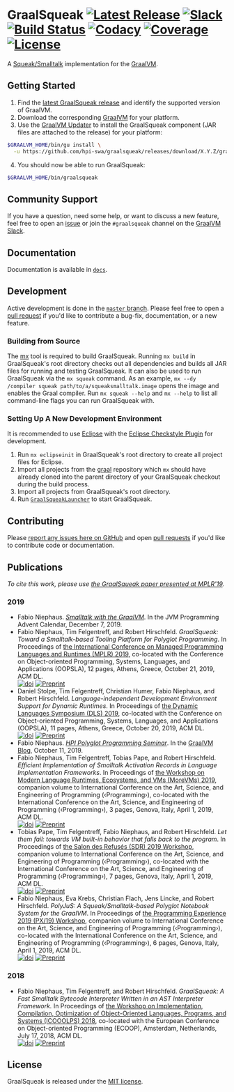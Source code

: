 # GraalSqueak [![Latest Release][graalsqueak_latest_badge]][graalsqueak_latest] [![Slack][graalvm_slack_badge]][graalvm_slack] [![Build Status][gh_action_badge]][gh_action] [![Codacy][codacy_grade]][codacy] [![Coverage][codacy_coverage]][codacy] [![License][graalsqueak_license_badge]][graalsqueak_license]

A [Squeak/Smalltalk][squeak] implementation for the [GraalVM][graalvm].


## Getting Started

1. Find the [latest GraalSqueak release][graalsqueak_latest] and identify the
   supported version of GraalVM.
2. Download the corresponding [GraalVM][graalvm_download] for your platform.
3. Use the [GraalVM Updater][graalvm_updater] to install the GraalSqueak
   component (JAR files are attached to the release) for your platform:

```bash
$GRAALVM_HOME/bin/gu install \
  -u https://github.com/hpi-swa/graalsqueak/releases/download/X.Y.Z/graalsqueak-installable-….jar
```

4. You should now be able to run GraalSqueak:

```bash
$GRAALVM_HOME/bin/graalsqueak
```

## Community Support

If you have a question, need some help, or want to discuss a new feature, feel
free to open an [issue][issues] or join the `#graalsqueak` channel on the
[GraalVM Slack][graalvm_slack].


## Documentation

Documentation is available in [`docs`](docs).


## Development

Active development is done in the [`master` branch][master].
Please feel free to open a [pull request][pull_request] if you'd like to
contribute a bug-fix, documentation, or a new feature.


### Building from Source

The [mx] tool is required to build GraalSqueak.
Running `mx build` in GraalSqueak's root directory checks out all dependencies
and builds all JAR files for running and testing GraalSqueak.
It can also be used to run GraalSqueak via the `mx squeak` command.
As an example, `mx --dy /compiler squeak path/to/a/squeaksmalltalk.image` opens
the image and enables the Graal compiler.
Run `mx squeak --help` and `mx --help` to list all command-line flags you can
run GraalSqueak with.


### Setting Up A New Development Environment

It is recommended to use [Eclipse][eclipse_downloads] with the
[Eclipse Checkstyle Plugin][eclipse_cs] for development.

1. Run `mx eclipseinit` in GraalSqueak's root directory to create all project
   files for Eclipse.
2. Import all projects from the [graal] repository which `mx` should have
   already cloned into the parent directory of your GraalSqueak checkout during
   the build process.
3. Import all projects from GraalSqueak's root directory.
4. Run [`GraalSqueakLauncher`][graalsqueak_launcher] to start GraalSqueak.


## Contributing

Please [report any issues here on GitHub][issues] and open
[pull requests][pull_request] if you'd like to contribute code or documentation.


## Publications

*To cite this work, please use [the GraalSqueak paper presented at MPLR'19][mplr19_paper].*

### 2019
- Fabio Niephaus. [*Smalltalk with the GraalVM*][javaadvent19]. In the
  JVM Programming Advent Calendar, December 7, 2019.
- Fabio Niephaus, Tim Felgentreff, and Robert Hirschfeld. *GraalSqueak: Toward a
Smalltalk-based Tooling Platform for Polyglot Programming*. In Proceedings of
[the International Conference on Managed Programming Languages and Runtimes
(MPLR) 2019][mplr19], co-located with the Conference on Object-oriented
Programming, Systems, Languages, and Applications (OOPSLA), 12 pages, Athens,
Greece, October 21, 2019, ACM DL.  
[![doi][mplr19_doi]][mplr19_paper] [![Preprint][preprint]][mplr19_pdf]
- Daniel Stolpe, Tim Felgentreff, Christian Humer, Fabio Niephaus, and Robert
Hirschfeld. *Language-independent Development Environment Support for Dynamic
Runtimes*. In Proceedings of [the Dynamic Languages Symposium (DLS)
2019][dls19], co-located with the Conference on Object-oriented Programming,
Systems, Languages, and Applications (OOPSLA), 11 pages, Athens, Greece,
October 20, 2019, ACM DL.  
[![doi][dls19_doi]][dls19_paper] [![Preprint][preprint]][dls19_pdf]
- Fabio Niephaus. [*HPI Polyglot Programming Seminar*][pp19_post]. In the
[GraalVM Blog][graalvm_blog], October 11, 2019.
- Fabio Niephaus, Tim Felgentreff, Tobias Pape, and Robert Hirschfeld.
*Efficient Implementation of Smalltalk Activation Records in Language
Implementation Frameworks*. In Proceedings of [the Workshop on Modern Language
Runtimes, Ecosystems, and VMs (MoreVMs) 2019][morevms19], companion volume to
International Conference on the Art, Science, and Engineering of Programming
(‹Programming›), co-located with the International Conference on the Art,
Science, and Engineering of Programming (‹Programming›), 3 pages, Genova, Italy,
April 1, 2019, ACM DL.  
[![doi][morevms19_doi]][morevms19_paper] [![Preprint][preprint]][morevms19_pdf]
- Tobias Pape, Tim Felgentreff, Fabio Niephaus, and Robert Hirschfeld. *Let them
fail: towards VM built-in behavior that falls back to the program*. In
Proceedings of [the Salon des Refusés (SDR) 2019 Workshop][sdr19], companion
volume to International Conference on the Art, Science, and Engineering of
Programming (‹Programming›), co-located with the International Conference on the
Art, Science, and Engineering of Programming (‹Programming›), 7 pages, Genova,
Italy, April 1, 2019, ACM DL.  
[![doi][sdr19_doi]][sdr19_paper] [![Preprint][preprint]][sdr19_pdf]
- Fabio Niephaus, Eva Krebs, Christian Flach, Jens Lincke, and Robert Hirschfeld.
*PolyJuS: A Squeak/Smalltalk-based Polyglot Notebook System for the GraalVM*. In
Proceedings of [the Programming Experience 2019 (PX/19) Workshop][px19],
companion volume to International Conference on the Art, Science, and
Engineering of Programming (‹Programming›), co-located with the International
Conference on the Art, Science, and Engineering of Programming (‹Programming›),
6 pages, Genova, Italy, April 1, 2019, ACM DL.  
[![doi][px19_doi]][px19_paper] [![Preprint][preprint]][px19_pdf]

### 2018
- Fabio Niephaus, Tim Felgentreff, and Robert Hirschfeld. *GraalSqueak: A Fast
Smalltalk Bytecode Interpreter Written in an AST Interpreter Framework.* In
Proceedings of [the Workshop on Implementation, Compilation, Optimization of
Object-Oriented Languages, Programs, and Systems (ICOOOLPS) 2018][icooolps18],
co-located with the European Conference on Object-oriented Programming (ECOOP),
Amsterdam, Netherlands, July 17, 2018, ACM DL.  
[![doi][icooolps18_doi]][icooolps18_paper] [![Preprint][preprint]][icooolps18_pdf]


## License

GraalSqueak is released under the [MIT license][graalsqueak_license].


[codacy]: https://app.codacy.com/gh/hpi-swa/graalsqueak/dashboard
[codacy_coverage]: https://img.shields.io/codacy/coverage/104b3300600346789d604fd269219efe.svg
[codacy_grade]: https://img.shields.io/codacy/grade/104b3300600346789d604fd269219efe.svg
[dls19]: https://conf.researchr.org/home/dls-2019
[dls19_doi]: https://img.shields.io/badge/doi-10.1145/3359619.3359746-blue.svg
[dls19_paper]: https://doi.org/10.1145/3359619.3359746
[dls19_pdf]: https://www.hpi.uni-potsdam.de/hirschfeld/publications/media/StolpeFelgentreffHumerNiephausHirschfeld_2019_LanguageIndependentDevelopmentEnvironmentSupportForDynamicRuntimes_AcmDL.pdf
[eclipse_cs]: http://checkstyle.org/eclipse-cs/
[eclipse_downloads]: https://www.eclipse.org/downloads/
[gh_action]: https://github.com/hpi-swa/graalsqueak/actions
[gh_action_badge]: https://img.shields.io/github/workflow/status/hpi-swa/graalsqueak/CI
[github_releases]: https://help.github.com/en/github/administering-a-repository/about-releases
[graal]: https://github.com/oracle/graal
[graalsqueak_latest]: https://github.com/hpi-swa/graalsqueak/releases/latest
[graalsqueak_latest_badge]: https://img.shields.io/github/v/release/hpi-swa/graalsqueak
[graalsqueak_launcher]: src/de.hpi.swa.graal.squeak.launcher/src/de/hpi/swa/graal/squeak/launcher/GraalSqueakLauncher.java
[graalsqueak_license]: LICENSE
[graalsqueak_license_badge]: https://img.shields.io/github/license/hpi-swa/graalsqueak
[graalvm]: http://www.graalvm.org/
[graalvm_blog]: https://medium.com/graalvm
[graalvm_download]: http://www.graalvm.org/downloads/
[graalvm_updater]: https://www.graalvm.org/docs/reference-manual/install-components/
[graalvm_slack]: https://www.graalvm.org/slack-invitation/
[graalvm_slack_badge]: https://img.shields.io/badge/slack-%23graalsqueak-active
[icooolps18]: https://2018.ecoop.org/event/icooolps-2018-papers-graalsqueak-a-fast-smalltalk-bytecode-interpreter-written-in-an-ast-interpreter-framework
[icooolps18_doi]: https://img.shields.io/badge/doi-10.1145/3242947.3242948-blue.svg
[icooolps18_paper]: https://doi.org/10.1145/3242947.3242948
[icooolps18_pdf]: https://fniephaus.com/2018/icooolps18-graalsqueak.pdf
[issues]: ../../issues/new
[javaadvent19]: https://www.javaadvent.com/2019/12/smalltalk-with-the-graalvm.html
[master]: ../../tree/master
[morevms19]: https://2019.programming-conference.org/track/MoreVMs-2019
[morevms19_doi]: https://img.shields.io/badge/doi-10.1145/3328433.3328440-blue.svg
[morevms19_paper]: https://doi.org/10.1145/3328433.3328440
[morevms19_pdf]: https://fniephaus.com/2019/morevms19-efficient-activation-records.pdf
[mplr19]: https://conf.researchr.org/home/mplr-2019
[mplr19_doi]: https://img.shields.io/badge/doi-10.1145/3357390.3361024-blue.svg
[mplr19_paper]: https://doi.org/10.1145/3357390.3361024
[mplr19_pdf]: https://fniephaus.com/2019/mplr19-graalsqueak.pdf
[mx]: https://github.com/graalvm/mx
[pp19_post]: https://medium.com/p/3fd06ffa59d2/
[preprint]: https://img.shields.io/badge/preprint-download-blue.svg
[pull_request]: https://help.github.com/en/github/collaborating-with-issues-and-pull-requests/creating-a-pull-request
[px19]: https://2019.programming-conference.org/track/px-2019-papers
[px19_doi]: https://img.shields.io/badge/doi-10.1145/3328433.3328434-blue.svg
[px19_paper]: https://doi.org/10.1145/3328433.3328434
[px19_pdf]: https://fniephaus.com/2019/px19-polyglot-notebooks.pdf
[sdr19]: https://2019.programming-conference.org/track/sdr-2019-papers
[sdr19_doi]: https://img.shields.io/badge/doi-10.1145/3328433.3338056-blue.svg
[sdr19_paper]: https://doi.org/10.1145/3328433.3338056
[sdr19_pdf]: https://www.hpi.uni-potsdam.de/hirschfeld/publications/media/PapeFelgentreffNiephausHirschfeld_2019_LetThemFailTowardsVmBuiltInBehaviorThatFallsBackToTheProgram_AcmDL.pdf
[squeak]: https://squeak.org
[squeak_downloads]: https://squeak.org/downloads/

